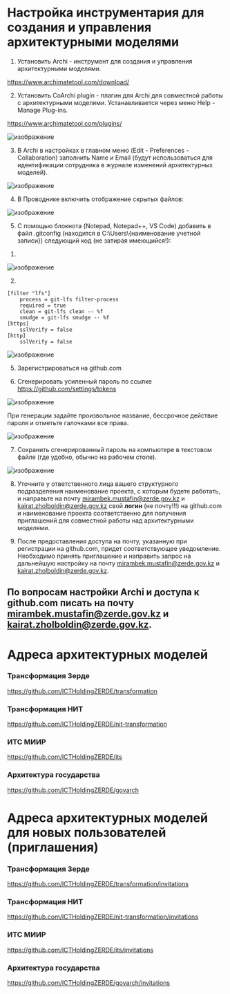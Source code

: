 # Настройка инструментария для создания и управления архитектурными моделями

1. Установить Archi - инструмент для создания и управления архитектурными моделями.

https://www.archimatetool.com/download/


2. Установить CoArchi plugin - плагин для Archi для совместной работы с архитектурными моделями. Устанавливается через меню Help - Manage Plug-ins.

https://www.archimatetool.com/plugins/

![изображение](https://user-images.githubusercontent.com/5103438/168207862-b17f2d83-89b7-4dc3-a0cf-8abf9124273a.png)


3. В Archi в настройках в главном меню (Edit - Preferences - Collaboration) заполнить Name и Email (будут использоваться для идентификации сотрудника в журнале изменений архитектурных моделей).

![изображение](https://user-images.githubusercontent.com/5103438/168208122-452b3a9f-a6dc-4c41-8c5c-389317f08ce3.png)

4. В Проводнике включить отображение скрытых файлов:

![изображение](https://user-images.githubusercontent.com/5103438/168208284-2482d9bf-6b98-4766-a069-e32782ab4ff4.png)


5. С помощью блокнота (Notepad, Notepad++, VS Code) добавить в файл .gitconfig (находится в C:\Users\\{наименование учетной записи}) следующий код (не затирая имеющийся!):

1)

![изображение](https://user-images.githubusercontent.com/5103438/168208420-58c1b9f1-dbf8-4ed7-a101-faac6ac24839.png)

2)
```
[filter "lfs"]
    process = git-lfs filter-process
    required = true
    clean = git-lfs clean -- %f
    smudge = git-lfs smudge -- %f
[https]
    sslVerify = false
[http]
    sslVerify = false
```

![изображение](https://user-images.githubusercontent.com/5103438/168208560-dfdbc1e6-4a5d-44cc-bd0b-7e90e4fbaae4.png)


5. Зарегистрироваться на github.com

6. Сгенерировать усиленный пароль по ссылке https://github.com/settings/tokens 

![изображение](https://user-images.githubusercontent.com/5103438/168208720-42370c12-e3bb-4233-a12f-318d083fd34e.png)

При генерации задайте произвольное название, бессрочное действие пароля и отметьте галочками все права.

![изображение](https://user-images.githubusercontent.com/5103438/168208852-7314ff03-90c9-44fb-b89c-4944fe9e37d6.png)

7. Сохранить сгенерированный пароль на компьютере в текстовом файле (где удобно, обычно на рабочем столе).

![изображение](https://user-images.githubusercontent.com/5103438/168208930-1882395a-e0d9-48c7-828a-4bf0ddfcb769.png)

8. Уточните у ответственного лица вашего структурного подразделения наименование проекта, с которым будете работать, и направьте на почту mirambek.mustafin@zerde.gov.kz и kairat.zholboldin@zerde.gov.kz свой **логин** (не почту!!!) на github.com и наименование проекта соответственно для получения приглашений для совместной работы над архитектурными моделями.

9. После предоставления доступа на почту, указанную при регистрации на github.com, придет соответствующее уведомление. Необходимо принять приглашение и направить запрос на дальнейшую настройку на почту mirambek.mustafin@zerde.gov.kz и kairat.zholboldin@zerde.gov.kz. 

## По вопросам настройки Archi и доступа к github.com писать на почту mirambek.mustafin@zerde.gov.kz и kairat.zholboldin@zerde.gov.kz.
    
# Адреса архитектурных моделей

### Трансформация Зерде
https://github.com/ICTHoldingZERDE/transformation

### Трансформация НИТ
https://github.com/ICTHoldingZERDE/nit-transformation

### ИТС МИИР
https://github.com/ICTHoldingZERDE/its

### Архитектура государства
https://github.com/ICTHoldingZERDE/govarch

# Адреса архитектурных моделей для новых пользователей (приглашения)

### Трансформация Зерде
https://github.com/ICTHoldingZERDE/transformation/invitations

### Трансформация НИТ
https://github.com/ICTHoldingZERDE/nit-transformation/invitations

### ИТС МИИР
https://github.com/ICTHoldingZERDE/its/invitations​

### Архитектура государства
https://github.com/ICTHoldingZERDE/govarch/invitations
